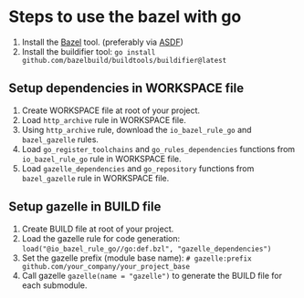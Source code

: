 # Steps to use the bazel with go

1. Install the [Bazel](https://bazel.build/) tool. (preferably via [ASDF](https://asdf-vm.com/))
2. Install the buildifier tool: `go install github.com/bazelbuild/buildtools/buildifier@latest`
 
## Setup dependencies in WORKSPACE file
1. Create WORKSPACE file at root of your project.
2. Load `http_archive` rule in WORKSPACE file.
3. Using `http_archive` rule, download the `io_bazel_rule_go` and `bazel_gazelle` rules.
4. Load `go_register_toolchains` and `go_rules_dependencies` functions from `io_bazel_rule_go` rule in WORKSPACE file.
5. Load `gazelle_dependencies` and `go_repository` functions from `bazel_gazelle` rule in WORKSPACE file.

## Setup gazelle in BUILD file
1. Create BUILD file at root of your project.
2. Load the gazelle rule for code generation: `load("@io_bazel_rule_go//go:def.bzl", "gazelle_dependencies")`
3. Set the gazelle prefix (module base name): `# gazelle:prefix github.com/your_company/your_project_base`
4. Call gazelle `gazelle(name = "gazelle")` to generate the BUILD file for each submodule.